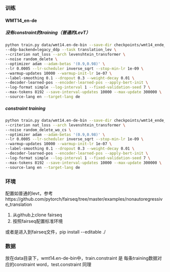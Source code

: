 ### 训练

#### WMT14_en-de

##### 没有constraint的training（普通的LevT）

```bash
python train.py data/wmt14.en-de-bin --save-dir checkpoints/wmt14_ende_distill \
--ddp-backend=legacy_ddp --task translation_lev \
--criterion nat_loss --arch levenshtein_transformer \
--noise random_delete \
--optimizer adam --adam-betas '(0.9,0.98)' \
--lr 0.0005 --lr-scheduler inverse_sqrt --stop-min-lr 1e-09 \
--warmup-updates 10000 --warmup-init-lr 1e-07 \
--label-smoothing 0.1 --dropout 0.3 --weight-decay 0.01 \
--decoder-learned-pos --encoder-learned-pos --apply-bert-init \
--log-format simple --log-interval 1 --fixed-validation-seed 7 \
--max-tokens 8192 --save-interval-updates 10000 --max-update 300000 \
--source-lang en --target-lang de
```

##### constraint training

```bash
python train.py data/wmt14.en-de-bin --save-dir checkpoints/wmt14_ende_distill_cst --ddp-backend=legacy_ddp --task translation_lev \
--criterion nat_loss --arch levenshtein_transformer \
--noise random_delete_wo_cs \
--optimizer adam --adam-betas '(0.9,0.98)' \
--lr 0.0005 --lr-scheduler inverse_sqrt --stop-min-lr 1e-09 \
--warmup-updates 10000 --warmup-init-lr 1e-07 \
--label-smoothing 0.1 --dropout 0.3 --weight-decay 0.01 \
--decoder-learned-pos --encoder-learned-pos --apply-bert-init \
--log-format simple --log-interval 1 --fixed-validation-seed 7 \
--max-tokens 8192 --save-interval-updates 10000 --max-update 300000 \
--source-lang en --target-lang de
```

### 环境

配置如普通的levt，参考https://github.com/pytorch/fairseq/tree/master/examples/nonautoregressive_translation

1. 从github上clone fairseq
2. 按照fairseq配置标准环境

或者是进入到fairseq文件，pip install --editable ./

### 数据

放在data目录下，wmt14.en-de-bin中，train.constraint 是 每条training数据对应的constraint word，test.constraint 同理